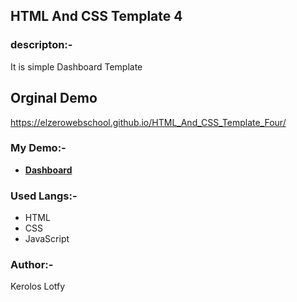 ## HTML And CSS Template 4

### descripton:-
It is simple Dashboard Template

## Orginal Demo
https://elzerowebschool.github.io/HTML_And_CSS_Template_Four/


### My Demo:- 
   - **[Dashboard](https://keroloslotfy.github.io/Dashboard/)**

### Used Langs:-
 - HTML
 - CSS
 - JavaScript

### Author:-
Kerolos Lotfy




